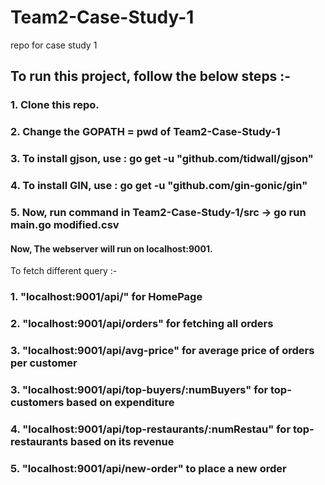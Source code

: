# Team2-Case-Study-1
repo for case study 1

## To run this project, follow the below steps :-
### 1. Clone this repo.
### 2. Change the GOPATH = pwd of Team2-Case-Study-1
### 3. To install gjson, use : go get -u "github.com/tidwall/gjson"
### 4. To install GIN, use : go get -u "github.com/gin-gonic/gin"
### 5. Now, run command in Team2-Case-Study-1/src -> go run main.go modified.csv

#### Now, The webserver will run on localhost:9001.

To fetch different query :-
### 1.  "localhost:9001/api/" for HomePage
### 2.  "localhost:9001/api/orders" for fetching all orders
### 3.  "localhost:9001/api/avg-price" for average price of orders per customer
### 3.  "localhost:9001/api/top-buyers/:numBuyers" for top-customers based on expenditure
### 4.  "localhost:9001/api/top-restaurants/:numRestau" for top-restaurants based on its revenue
### 5.  "localhost:9001/api/new-order" to place a new order